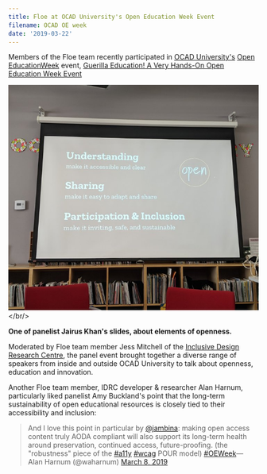 ```yaml
---
title: Floe at OCAD University's Open Education Week Event
filename: OCAD OE week
date: '2019-03-22'
---
```

Members of the Floe team recently participated in [OCAD University's](https://www.ocadu.ca/)
[Open EducationWeek](https://www.openeducationweek.org/) event,
[Guerilla Education! A Very Hands-On Open Education Week Event](https://www2.ocadu.ca/event/guerrilla-education-a-very-hands-on-open-education-week-event)

<img src="images/ocad-open-ed.png" alt="Photograph of a presentation slide on a screen with
three blocks of text: 'Understanding: make it accessible and clear', 'Sharing: make it easy
to adapt and share', 'Participation & Inclusion: make it inviting, safe and sustainable.'" /></br/>

**One of panelist Jairus Khan's slides, about elements of openness.**

Moderated by Floe team member Jess Mitchell of the [Inclusive Design Research Centre](https://idrc.ocadu.ca/),
the panel event brought together a diverse range of speakers from
inside and outside OCAD University to talk about openness, education and innovation.

Another Floe team member, IDRC developer &amp; researcher Alan Harnum, particularly liked panelist
Amy Buckland's point that the long-term sustainability of open educational resources is closely
tied to their accessibility and inclusion:

<blockquote class="twitter-tweet" data-conversation="none" data-lang="en"><p lang="en" dir="ltr">

And I love this point in particular by [@jambina](https://twitter.com/jambina?ref_src=twsrc%5Etfw):
making open access content truly AODA compliant will also support its long-term health
around preservation, continued access, future-proofing. (the &quot;robustness&quot; piece of the
[#a11y](https://twitter.com/hashtag/a11y?src=hash&ref_src=twsrc%5Etfw)
[#wcag](https://twitter.com/hashtag/wcag?src=hash&ref_src=twsrc%5Etfw) POUR model)
[#OEWeek](https://twitter.com/hashtag/OEWeek?src=hash&ref_src=twsrc%5Etfw)&mdash;
Alan Harnum (@waharnum) [March 8, 2019](https://twitter.com/waharnum/status/1104058862863376384?ref_src=twsrc%5Etfw )
</blockquote>

<script async src="https://platform.twitter.com/widgets.js" charset="utf-8"></script>
